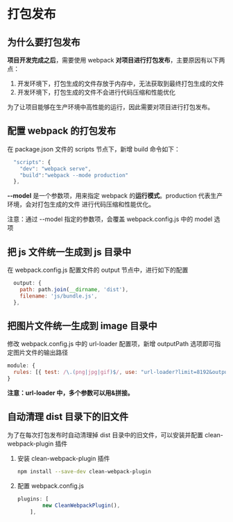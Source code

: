 # 打包发布

## 为什么要打包发布

**项目开发完成之后**，需要使用 webpack **对项目进行打包发布**，主要原因有以下两点：

1. 开发环境下，打包生成的文件存放于内存中，无法获取到最终打包生成的文件
2. 开发环境下，打包生成的文件不会进行代码压缩和性能优化

为了让项目能够在生产环境中高性能的运行，因此需要对项目进行打包发布。

## 配置 webpack 的打包发布

在 package.json 文件的 scripts 节点下，新增 build 命令如下：

```js
  "scripts": {
    "dev": "webpack serve",
    "build":"webpack --mode production"
  },
```

**--model** 是一个参数项，用来指定 webpack 的**运行模式**。production 代表生产环境，会对打包生成的文件 进行代码压缩和性能优化。

注意：通过 --model 指定的参数项，会覆盖 webpack.config.js 中的 model 选项

## 把 js 文件统一生成到 js 目录中

在 webpack.config.js 配置文件的 output 节点中，进行如下的配置

```js
  output: {
    path: path.join(__dirname, 'dist'),
    filename: 'js/bundle.js',
  },
```

## 把图片文件统一生成到 image 目录中

修改 webpack.config.js 中的 url-loader 配置项，新增 outputPath 选项即可指定图片文件的输出路径

```js
module: {
  rules: [{ test: /\.(png|jpg|gif)$/, use: "url-loader?limit=8192&outputPath=img" }];
}
```

**注意：url-loader 中，多个参数可以用&拼接。**

## 自动清理 dist 目录下的旧文件

为了在每次打包发布时自动清理掉 dist 目录中的旧文件，可以安装并配置 clean-webpack-plugin 插件

1. 安装 clean-webpack-plugin 插件

   ```bash
   npm install --save-dev clean-webpack-plugin
   ```

2. 配置 webpack.config.js

   ```js
   plugins: [
           new CleanWebpackPlugin(),
       ],
   ```
